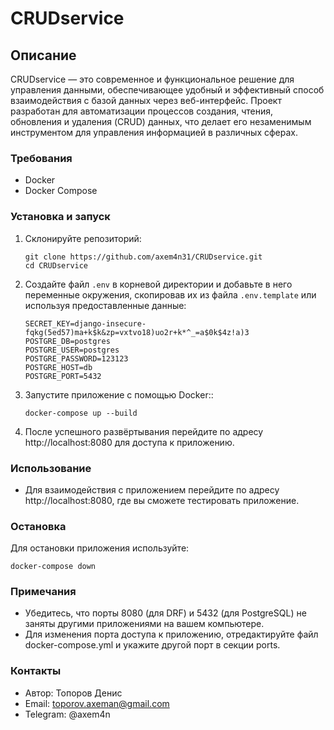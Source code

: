 
# CRUDservice

## Описание
CRUDservice — это современное и функциональное решение для управления данными, обеспечивающее удобный и эффективный способ взаимодействия с базой данных через веб-интерфейс. Проект разработан для автоматизации процессов создания, чтения, обновления и удаления (CRUD) данных, что делает его незаменимым инструментом для управления информацией в различных сферах.

### Требования
- Docker
- Docker Compose

### Установка и запуск

1. Склонируйте репозиторий:
    ```
    git clone https://github.com/axem4n31/CRUDservice.git
    cd CRUDservice
    ```
2. Создайте файл `.env` в корневой директории и добавьте в него переменные окружения, скопировав их из файла `.env.template` или используя предоставленные данные:
    ```
    SECRET_KEY=django-insecure-fqkg(5ed57)ma+k$k&zp=vxtvo18)uo2r+k*^_=a$0k$4z!a)3
    POSTGRE_DB=postgres
    POSTGRE_USER=postgres
    POSTGRE_PASSWORD=123123
    POSTGRE_HOST=db
    POSTGRE_PORT=5432
    ```
3. Запустите приложение с помощью Docker::
    ```
    docker-compose up --build
    ```
4. После успешного развёртывания перейдите по адресу http://localhost:8080 для доступа к приложению.

### Использование
- Для взаимодействия с приложением перейдите по адресу http://localhost:8080, где вы сможете тестировать приложение.

### Остановка
Для остановки приложения используйте:
```
docker-compose down
```

### Примечания
- Убедитесь, что порты 8080 (для DRF) и 5432 (для PostgreSQL) не заняты другими приложениями на вашем компьютере.
- Для изменения порта доступа к приложению, отредактируйте файл docker-compose.yml и укажите другой порт в секции ports.

### Контакты
- Автор: Топоров Денис
- Email: toporov.axeman@gmail.com
- Telegram: @axem4n
